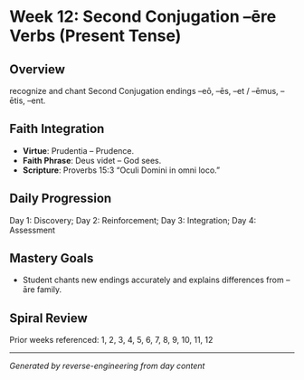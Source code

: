 # Week 12: Second Conjugation –ēre Verbs (Present Tense)

## Overview
recognize and chant Second Conjugation endings –eō, –ēs, –et / –ēmus, –ētis, –ent.

## Faith Integration
- **Virtue**: Prudentia – Prudence.
- **Faith Phrase**: Deus videt – God sees.
- **Scripture**: Proverbs 15:3 “Oculi Domini in omni loco.”

## Daily Progression
Day 1: Discovery; Day 2: Reinforcement; Day 3: Integration; Day 4: Assessment

## Mastery Goals
- Student chants new endings accurately and explains differences from –āre family.

## Spiral Review
Prior weeks referenced: 1, 2, 3, 4, 5, 6, 7, 8, 9, 10, 11, 12

---
*Generated by reverse-engineering from day content*
